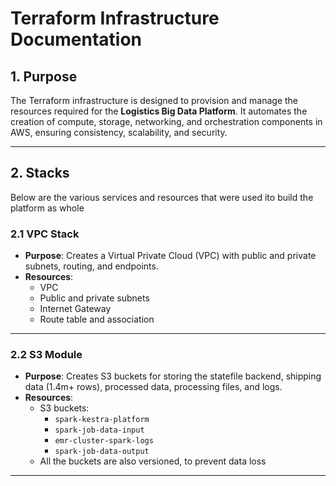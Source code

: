 # **Terraform Infrastructure Documentation**

## **1. Purpose**
The Terraform infrastructure is designed to provision and manage the resources required for the **Logistics Big Data Platform**. It automates the creation of compute, storage, networking, and orchestration components in AWS, ensuring consistency, scalability, and security.

---

## **2. Stacks**
Below are the various services and resources that were used ito build the platform as whole

### **2.1 VPC Stack**
- **Purpose**: Creates a Virtual Private Cloud (VPC) with public and private subnets, routing, and endpoints.
- **Resources**:
  - VPC
  - Public and private subnets
  - Internet Gateway
  - Route table and association

---

### **2.2 S3 Module**
- **Purpose**: Creates S3 buckets for storing the statefile backend, shipping data (1.4m+ rows), processed data, processing files, and logs.
- **Resources**:
  - S3 buckets:
    - `spark-kestra-platform`
    - `spark-job-data-input`
    - `emr-cluster-spark-logs`
    - `spark-job-data-output`
  - All the buckets are also versioned, to prevent data loss

---
